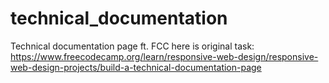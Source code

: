 # technical_documentation
Technical documentation page ft. FCC
here is original task: https://www.freecodecamp.org/learn/responsive-web-design/responsive-web-design-projects/build-a-technical-documentation-page
